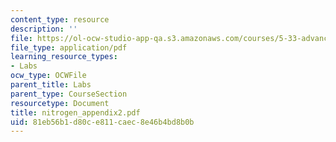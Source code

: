 ```yaml
---
content_type: resource
description: ''
file: https://ol-ocw-studio-app-qa.s3.amazonaws.com/courses/5-33-advanced-chemical-experimentation-and-instrumentation-fall-2007/81eb56b1d80ce811caec8e46b4bd8b0b_nitrogen_appendix2.pdf
file_type: application/pdf
learning_resource_types:
- Labs
ocw_type: OCWFile
parent_title: Labs
parent_type: CourseSection
resourcetype: Document
title: nitrogen_appendix2.pdf
uid: 81eb56b1-d80c-e811-caec-8e46b4bd8b0b
---
```


